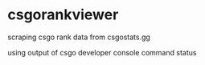 # csgorankviewer

scraping csgo rank data from csgostats.gg


using output of csgo developer console command status


